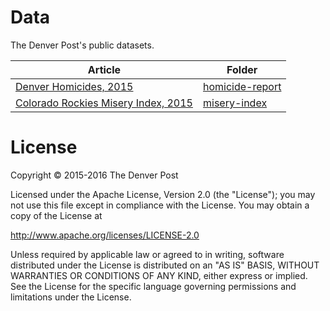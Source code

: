 # Data
The Denver Post's public datasets.

Article | Folder
--------|-------------
[Denver Homicides, 2015](http://extras.denverpost.com/homicides/2015/) | [homicide-report](homicide-report/)
[Colorado Rockies Misery Index, 2015](http://www.denverpost.com/rockies/ci_28384514/rockies-misery-index) | [misery-index](misery-index/2015.csv)

# License
Copyright © 2015-2016 The Denver Post

Licensed under the Apache License, Version 2.0 (the "License"); you may not use
this file except in compliance with the License. You may obtain a copy of the
License at

http://www.apache.org/licenses/LICENSE-2.0

Unless required by applicable law or agreed to in writing, software distributed
under the License is distributed on an "AS IS" BASIS, WITHOUT WARRANTIES OR
CONDITIONS OF ANY KIND, either express or implied. See the License for the
specific language governing permissions and limitations under the License.
